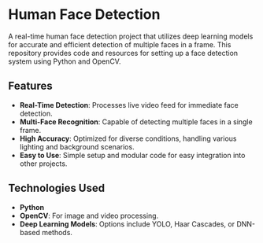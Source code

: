 # Human Face Detection

A real-time human face detection project that utilizes deep learning models for accurate and efficient detection of multiple faces in a frame. This repository provides code and resources for setting up a face detection system using Python and OpenCV.

## Features
- **Real-Time Detection**: Processes live video feed for immediate face detection.
- **Multi-Face Recognition**: Capable of detecting multiple faces in a single frame.
- **High Accuracy**: Optimized for diverse conditions, handling various lighting and background scenarios.
- **Easy to Use**: Simple setup and modular code for easy integration into other projects.

## Technologies Used
- **Python**
- **OpenCV**: For image and video processing.
- **Deep Learning Models**: Options include YOLO, Haar Cascades, or DNN-based methods.
